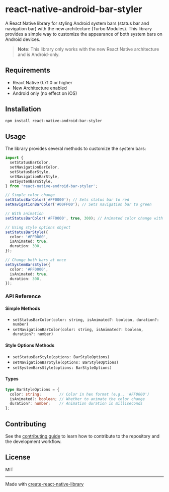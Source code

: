 # react-native-android-bar-styler

A React Native library for styling Android system bars (status bar and navigation bar) with the new architecture (Turbo Modules). This library provides a simple way to customize the appearance of both system bars on Android devices.

> **Note**: This library only works with the new React Native architecture and is Android-only.

## Requirements

- React Native 0.71.0 or higher
- New Architecture enabled
- Android only (no effect on iOS)

## Installation

```sh
npm install react-native-android-bar-styler
```

## Usage

The library provides several methods to customize the system bars:

```typescript
import {
  setStatusBarColor,
  setNavigationBarColor,
  setStatusBarStyle,
  setNavigationBarStyle,
  setSystemBarsStyle,
} from 'react-native-android-bar-styler';

// Simple color change
setStatusBarColor('#FF0000'); // Sets status bar to red
setNavigationBarColor('#00FF00'); // Sets navigation bar to green

// With animation
setStatusBarColor('#FF0000', true, 300); // Animated color change with 300ms duration

// Using style options object
setStatusBarStyle({
  color: '#FF0000',
  isAnimated: true,
  duration: 300,
});

// Change both bars at once
setSystemBarsStyle({
  color: '#FF0000',
  isAnimated: true,
  duration: 300,
});
```

### API Reference

#### Simple Methods
- `setStatusBarColor(color: string, isAnimated?: boolean, duration?: number)`
- `setNavigationBarColor(color: string, isAnimated?: boolean, duration?: number)`

#### Style Options Methods
- `setStatusBarStyle(options: BarStyleOptions)`
- `setNavigationBarStyle(options: BarStyleOptions)`
- `setSystemBarsStyle(options: BarStyleOptions)`

#### Types

```typescript
type BarStyleOptions = {
  color: string;        // Color in hex format (e.g., '#FF0000')
  isAnimated?: boolean; // Whether to animate the color change
  duration?: number;    // Animation duration in milliseconds
};
```

## Contributing

See the [contributing guide](CONTRIBUTING.md) to learn how to contribute to the repository and the development workflow.

## License

MIT

---

Made with [create-react-native-library](https://github.com/callstack/react-native-builder-bob)
